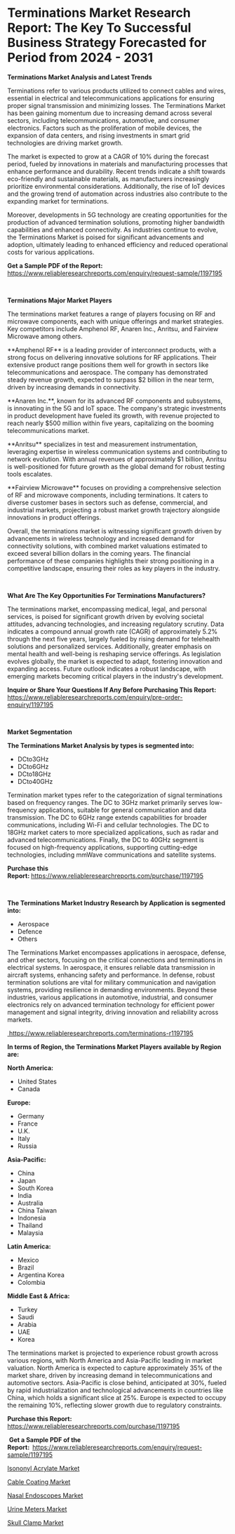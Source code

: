 <p><h1>Terminations Market Research Report: The Key To Successful Business Strategy Forecasted for Period from 2024 - 2031</h1></p><p><strong>Terminations Market Analysis and Latest Trends</strong></p>
<p><p>Terminations refer to various products utilized to connect cables and wires, essential in electrical and telecommunications applications for ensuring proper signal transmission and minimizing losses. The Terminations Market has been gaining momentum due to increasing demand across several sectors, including telecommunications, automotive, and consumer electronics. Factors such as the proliferation of mobile devices, the expansion of data centers, and rising investments in smart grid technologies are driving market growth.</p><p>The market is expected to grow at a CAGR of 10% during the forecast period, fueled by innovations in materials and manufacturing processes that enhance performance and durability. Recent trends indicate a shift towards eco-friendly and sustainable materials, as manufacturers increasingly prioritize environmental considerations. Additionally, the rise of IoT devices and the growing trend of automation across industries also contribute to the expanding market for terminations.</p><p>Moreover, developments in 5G technology are creating opportunities for the production of advanced termination solutions, promoting higher bandwidth capabilities and enhanced connectivity. As industries continue to evolve, the Terminations Market is poised for significant advancements and adoption, ultimately leading to enhanced efficiency and reduced operational costs for various applications.</p></p>
<p><strong>Get a Sample PDF of the Report:&nbsp;</strong> <a href="https://www.reliableresearchreports.com/enquiry/request-sample/1197195?utm_campaign=34&utm_medium=2&utm_source=Github&utm_content=ia&utm_term=07112024&utm_id=terminations">https://www.reliableresearchreports.com/enquiry/request-sample/1197195</a></p>
<p>&nbsp;</p>
<p><strong>Terminations Major Market Players</strong></p>
<p><p>The terminations market features a range of players focusing on RF and microwave components, each with unique offerings and market strategies. Key competitors include Amphenol RF, Anaren Inc., Anritsu, and Fairview Microwave among others.</p><p>**Amphenol RF** is a leading provider of interconnect products, with a strong focus on delivering innovative solutions for RF applications. Their extensive product range positions them well for growth in sectors like telecommunications and aerospace. The company has demonstrated steady revenue growth, expected to surpass $2 billion in the near term, driven by increasing demands in connectivity.</p><p>**Anaren Inc.**, known for its advanced RF components and subsystems, is innovating in the 5G and IoT space. The company's strategic investments in product development have fueled its growth, with revenue projected to reach nearly $500 million within five years, capitalizing on the booming telecommunications market.</p><p>**Anritsu** specializes in test and measurement instrumentation, leveraging expertise in wireless communication systems and contributing to network evolution. With annual revenues of approximately $1 billion, Anritsu is well-positioned for future growth as the global demand for robust testing tools escalates.</p><p>**Fairview Microwave** focuses on providing a comprehensive selection of RF and microwave components, including terminations. It caters to diverse customer bases in sectors such as defense, commercial, and industrial markets, projecting a robust market growth trajectory alongside innovations in product offerings.</p><p>Overall, the terminations market is witnessing significant growth driven by advancements in wireless technology and increased demand for connectivity solutions, with combined market valuations estimated to exceed several billion dollars in the coming years. The financial performance of these companies highlights their strong positioning in a competitive landscape, ensuring their roles as key players in the industry.</p></p>
<p>&nbsp;</p>
<p><strong>What Are The Key Opportunities For Terminations Manufacturers?</strong></p>
<p><p>The terminations market, encompassing medical, legal, and personal services, is poised for significant growth driven by evolving societal attitudes, advancing technologies, and increasing regulatory scrutiny. Data indicates a compound annual growth rate (CAGR) of approximately 5.2% through the next five years, largely fueled by rising demand for telehealth solutions and personalized services. Additionally, greater emphasis on mental health and well-being is reshaping service offerings. As legislation evolves globally, the market is expected to adapt, fostering innovation and expanding access. Future outlook indicates a robust landscape, with emerging markets becoming critical players in the industry's development.</p></p>
<p><strong>Inquire or Share Your Questions If Any Before Purchasing This Report:</strong> <a href="https://www.reliableresearchreports.com/enquiry/pre-order-enquiry/1197195?utm_campaign=34&utm_medium=2&utm_source=Github&utm_content=ia&utm_term=07112024&utm_id=terminations">https://www.reliableresearchreports.com/enquiry/pre-order-enquiry/1197195</a></p>
<p>&nbsp;</p>
<p><strong>Market Segmentation</strong></p>
<p><strong>The Terminations Market Analysis by types is segmented into:</strong></p>
<p><ul><li>DCto3GHz</li><li>DCto6GHz</li><li>DCto18GHz</li><li>DCto40GHz</li></ul></p>
<p><p>Termination market types refer to the categorization of signal terminations based on frequency ranges. The DC to 3GHz market primarily serves low-frequency applications, suitable for general communication and data transmission. The DC to 6GHz range extends capabilities for broader communications, including Wi-Fi and cellular technologies. The DC to 18GHz market caters to more specialized applications, such as radar and advanced telecommunications. Finally, the DC to 40GHz segment is focused on high-frequency applications, supporting cutting-edge technologies, including mmWave communications and satellite systems.</p></p>
<p><strong>Purchase this Report:&nbsp;</strong><a href="https://www.reliableresearchreports.com/purchase/1197195?utm_campaign=34&utm_medium=2&utm_source=Github&utm_content=ia&utm_term=07112024&utm_id=terminations">https://www.reliableresearchreports.com/purchase/1197195</a></p>
<p>&nbsp;</p>
<p><strong>The Terminations Market Industry Research by Application is segmented into:</strong></p>
<p><ul><li>Aerospace</li><li>Defence</li><li>Others</li></ul></p>
<p><p>The Terminations Market encompasses applications in aerospace, defense, and other sectors, focusing on the critical connections and terminations in electrical systems. In aerospace, it ensures reliable data transmission in aircraft systems, enhancing safety and performance. In defense, robust termination solutions are vital for military communication and navigation systems, providing resilience in demanding environments. Beyond these industries, various applications in automotive, industrial, and consumer electronics rely on advanced termination technology for efficient power management and signal integrity, driving innovation and reliability across markets.</p></p>
<p><a href="https://www.reliableresearchreports.com/terminations-r1197195?utm_campaign=34&utm_medium=2&utm_source=Github&utm_content=ia&utm_term=07112024&utm_id=terminations">&nbsp;https://www.reliableresearchreports.com/terminations-r1197195</a></p>
<p><strong>In terms of Region, the Terminations Market Players available by Region are:</strong></p>
<p>
    <p> <strong> North America: </strong>
        <ul>
            <li>United States</li>
            <li>Canada</li>
        </ul>
        </p> 
    <p> <strong> Europe: </strong>
        <ul>
            <li>Germany</li>
            <li>France</li>
            <li>U.K.</li>
            <li>Italy</li>
            <li>Russia</li>
        </ul>
        </p> 
    <p> <strong> Asia-Pacific: </strong>
        <ul>
            <li>China</li>
            <li>Japan</li>
            <li>South Korea</li>
            <li>India</li>
            <li>Australia</li>
            <li>China Taiwan</li>
            <li>Indonesia</li>
            <li>Thailand</li>
            <li>Malaysia</li>
        </ul>
        </p> 
    <p> <strong> Latin America: </strong>
        <ul>
            <li>Mexico</li>
            <li>Brazil</li>
            <li>Argentina Korea</li>
            <li>Colombia</li>
        </ul>
        </p> 
    <p> <strong> Middle East & Africa: </strong>
        <ul>
            <li>Turkey</li>
            <li>Saudi</li>
            <li>Arabia</li>
            <li>UAE</li>
            <li>Korea</li>
        </ul>
    </p>
    </p>
<p><p>The terminations market is projected to experience robust growth across various regions, with North America and Asia-Pacific leading in market valuation. North America is expected to capture approximately 35% of the market share, driven by increasing demand in telecommunications and automotive sectors. Asia-Pacific is close behind, anticipated at 30%, fueled by rapid industrialization and technological advancements in countries like China, which holds a significant slice at 25%. Europe is expected to occupy the remaining 10%, reflecting slower growth due to regulatory constraints.</p></p>
<p><strong>Purchase this Report: </strong><a href="https://www.reliableresearchreports.com/purchase/1197195?utm_campaign=34&utm_medium=2&utm_source=Github&utm_content=ia&utm_term=07112024&utm_id=terminations">https://www.reliableresearchreports.com/purchase/1197195</a></p>
<p>&nbsp;<strong>Get a Sample PDF of the Report:&nbsp;&nbsp;</strong><a href="https://www.reliableresearchreports.com/enquiry/request-sample/1197195?utm_campaign=34&utm_medium=2&utm_source=Github&utm_content=ia&utm_term=07112024&utm_id=terminations">https://www.reliableresearchreports.com/enquiry/request-sample/1197195</a></p>
<p><strong></strong></p>
<p><p><a href="https://github.com/fannklhimesu/Market-Research-Report-List-1/blob/main/isononyl-acrylate-market.md?utm_campaign=34&utm_medium=2&utm_source=Github&utm_content=ia&utm_term=07112024&utm_id=terminations">Isononyl Acrylate Market</a></p><p><a href="https://github.com/AlisaRowe24/Market-Research-Report-List-1/blob/main/cable-coating-market.md?utm_campaign=34&utm_medium=2&utm_source=Github&utm_content=ia&utm_term=07112024&utm_id=terminations">Cable Coating Market</a></p><p><a href="https://issuu.com/reportprime-2/docs/nasal-endoscopes-market-size-2030.p_6635ae001bc299?utm_campaign=34&utm_medium=2&utm_source=Github&utm_content=ia&utm_term=07112024&utm_id=terminations">Nasal Endoscopes Market</a></p><p><a href="https://issuu.com/reportprime-2/docs/urine-meters-market-size-2030.pptx_60c1ff5501319c?utm_campaign=34&utm_medium=2&utm_source=Github&utm_content=ia&utm_term=07112024&utm_id=terminations">Urine Meters Market</a></p><p><a href="https://issuu.com/reportprime-2/docs/skull-clamp-market-size-2030.pptx_352648f3cdeee6?utm_campaign=34&utm_medium=2&utm_source=Github&utm_content=ia&utm_term=07112024&utm_id=terminations">Skull Clamp Market</a></p></p>